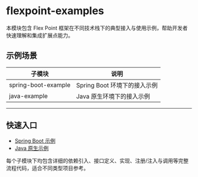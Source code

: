 # flexpoint-examples

本模块包含 Flex Point 框架在不同技术栈下的典型接入与使用示例，帮助开发者快速理解和集成扩展点能力。

## 示例场景

| 子模块                | 说明                         |
|----------------------|------------------------------|
| spring-boot-example  | Spring Boot 环境下的接入示例 |
| java-example         | Java 原生环境下的接入示例    |

---

## 快速入口

- [Spring Boot 示例](spring-boot-example/README.md)
- [Java 原生示例](java-example/README.md)

每个子模块下均包含详细的依赖引入、接口定义、实现、注册/注入与调用等完整流程代码，适合不同类型项目参考。 